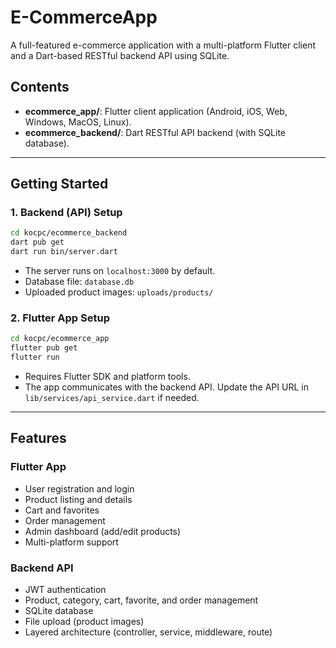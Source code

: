 # E-CommerceApp

A full-featured e-commerce application with a multi-platform Flutter client and a Dart-based RESTful backend API using SQLite.

## Contents

- **ecommerce_app/**: Flutter client application (Android, iOS, Web, Windows, MacOS, Linux).
- **ecommerce_backend/**: Dart RESTful API backend (with SQLite database).

---

## Getting Started

### 1. Backend (API) Setup

```sh
cd kocpc/ecommerce_backend
dart pub get
dart run bin/server.dart
```

- The server runs on `localhost:3000` by default.
- Database file: `database.db`
- Uploaded product images: `uploads/products/`

### 2. Flutter App Setup

```sh
cd kocpc/ecommerce_app
flutter pub get
flutter run
```

- Requires Flutter SDK and platform tools.
- The app communicates with the backend API. Update the API URL in `lib/services/api_service.dart` if needed.

---

## Features

### Flutter App
- User registration and login
- Product listing and details
- Cart and favorites
- Order management
- Admin dashboard (add/edit products)
- Multi-platform support

### Backend API
- JWT authentication
- Product, category, cart, favorite, and order management
- SQLite database
- File upload (product images)
- Layered architecture (controller, service, middleware, route)

